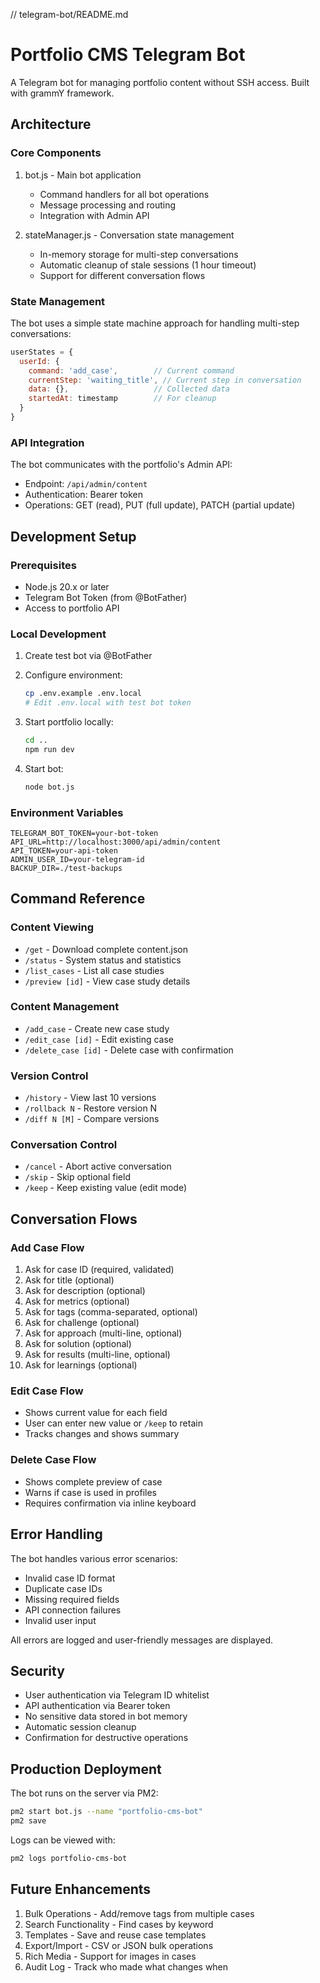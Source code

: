 // telegram-bot/README.md

# Portfolio CMS Telegram Bot

A Telegram bot for managing portfolio content without SSH access. Built with grammY framework.

## Architecture

### Core Components

1. bot.js - Main bot application
   - Command handlers for all bot operations
   - Message processing and routing
   - Integration with Admin API

2. stateManager.js - Conversation state management
   - In-memory storage for multi-step conversations
   - Automatic cleanup of stale sessions (1 hour timeout)
   - Support for different conversation flows

### State Management

The bot uses a simple state machine approach for handling multi-step conversations:

```javascript
userStates = {
  userId: {
    command: 'add_case',        // Current command
    currentStep: 'waiting_title', // Current step in conversation
    data: {},                   // Collected data
    startedAt: timestamp        // For cleanup
  }
}
```

### API Integration

The bot communicates with the portfolio's Admin API:
- Endpoint: `/api/admin/content`
- Authentication: Bearer token
- Operations: GET (read), PUT (full update), PATCH (partial update)

## Development Setup

### Prerequisites
- Node.js 20.x or later
- Telegram Bot Token (from @BotFather)
- Access to portfolio API

### Local Development

1. Create test bot via @BotFather
2. Configure environment:
   ```bash
   cp .env.example .env.local
   # Edit .env.local with test bot token
   ```

3. Start portfolio locally:
   ```bash
   cd ..
   npm run dev
   ```

4. Start bot:
   ```bash
   node bot.js
   ```

### Environment Variables

```env
TELEGRAM_BOT_TOKEN=your-bot-token
API_URL=http://localhost:3000/api/admin/content
API_TOKEN=your-api-token
ADMIN_USER_ID=your-telegram-id
BACKUP_DIR=./test-backups
```

## Command Reference

### Content Viewing
- `/get` - Download complete content.json
- `/status` - System status and statistics
- `/list_cases` - List all case studies
- `/preview [id]` - View case study details

### Content Management
- `/add_case` - Create new case study
- `/edit_case [id]` - Edit existing case
- `/delete_case [id]` - Delete case with confirmation

### Version Control
- `/history` - View last 10 versions
- `/rollback N` - Restore version N
- `/diff N [M]` - Compare versions

### Conversation Control
- `/cancel` - Abort active conversation
- `/skip` - Skip optional field
- `/keep` - Keep existing value (edit mode)

## Conversation Flows

### Add Case Flow
1. Ask for case ID (required, validated)
2. Ask for title (optional)
3. Ask for description (optional)
4. Ask for metrics (optional)
5. Ask for tags (comma-separated, optional)
6. Ask for challenge (optional)
7. Ask for approach (multi-line, optional)
8. Ask for solution (optional)
9. Ask for results (multi-line, optional)
10. Ask for learnings (optional)

### Edit Case Flow
- Shows current value for each field
- User can enter new value or `/keep` to retain
- Tracks changes and shows summary

### Delete Case Flow
- Shows complete preview of case
- Warns if case is used in profiles
- Requires confirmation via inline keyboard

## Error Handling

The bot handles various error scenarios:
- Invalid case ID format
- Duplicate case IDs
- Missing required fields
- API connection failures
- Invalid user input

All errors are logged and user-friendly messages are displayed.

## Security

- User authentication via Telegram ID whitelist
- API authentication via Bearer token
- No sensitive data stored in bot memory
- Automatic session cleanup
- Confirmation for destructive operations

## Production Deployment

The bot runs on the server via PM2:

```bash
pm2 start bot.js --name "portfolio-cms-bot"
pm2 save
```

Logs can be viewed with:
```bash
pm2 logs portfolio-cms-bot
```

## Future Enhancements

1. Bulk Operations - Add/remove tags from multiple cases
2. Search Functionality - Find cases by keyword
3. Templates - Save and reuse case templates
4. Export/Import - CSV or JSON bulk operations
5. Rich Media - Support for images in cases
6. Audit Log - Track who made what changes when
